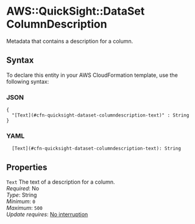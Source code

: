 # AWS::QuickSight::DataSet ColumnDescription<a name="aws-properties-quicksight-dataset-columndescription"></a>

Metadata that contains a description for a column\.

## Syntax<a name="aws-properties-quicksight-dataset-columndescription-syntax"></a>

To declare this entity in your AWS CloudFormation template, use the following syntax:

### JSON<a name="aws-properties-quicksight-dataset-columndescription-syntax.json"></a>

```
{
  "[Text](#cfn-quicksight-dataset-columndescription-text)" : String
}
```

### YAML<a name="aws-properties-quicksight-dataset-columndescription-syntax.yaml"></a>

```
  [Text](#cfn-quicksight-dataset-columndescription-text): String
```

## Properties<a name="aws-properties-quicksight-dataset-columndescription-properties"></a>

`Text`  <a name="cfn-quicksight-dataset-columndescription-text"></a>
The text of a description for a column\.  
*Required*: No  
*Type*: String  
*Minimum*: `0`  
*Maximum*: `500`  
*Update requires*: [No interruption](https://docs.aws.amazon.com/AWSCloudFormation/latest/UserGuide/using-cfn-updating-stacks-update-behaviors.html#update-no-interrupt)